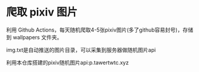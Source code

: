 # 爬取 pixiv 图片
利用 Github Actions，每天随机爬取4-5张pixiv图片(多了github容易封号)，存储到 wallpapers 文件夹。

img.txt是自动推送的图片目录，可以采集到服务器做随机图片api

利用本仓库搭建的pixiv随机图片api:p.tawertwtc.xyz
